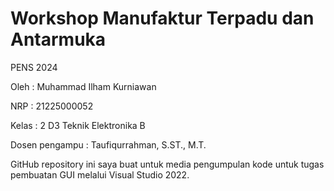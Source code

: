 # Workshop Manufaktur Terpadu dan Antarmuka
PENS 2024

Oleh           : Muhammad Ilham Kurniawan

NRP : 21225000052

Kelas : 2 D3 Teknik Elektronika B

Dosen pengampu : Taufiqurrahman, S.ST., M.T.

GitHub repository ini saya buat untuk media pengumpulan kode untuk tugas pembuatan GUI melalui Visual Studio 2022.
